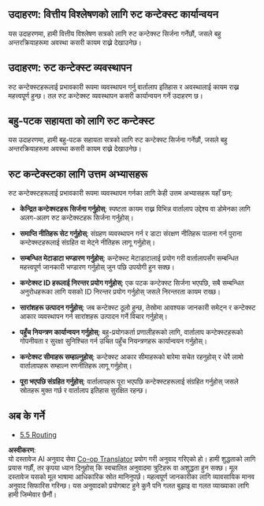 <!--
CO_OP_TRANSLATOR_METADATA:
{
  "original_hash": "8311f46a35cf608c9780f39b62c9dc3f",
  "translation_date": "2025-06-12T23:29:32+00:00",
  "source_file": "05-AdvancedTopics/mcp-root-contexts/README.md",
  "language_code": "ne"
}
-->
## उदाहरण: वित्तीय विश्लेषणको लागि रुट कन्टेक्स्ट कार्यान्वयन

यस उदाहरणमा, हामी वित्तीय विश्लेषण सत्रको लागि रुट कन्टेक्स्ट सिर्जना गर्नेछौं, जसले बहु अन्तरक्रियाहरूमा अवस्था कसरी कायम राख्ने देखाउनेछ।

## उदाहरण: रुट कन्टेक्स्ट व्यवस्थापन

रुट कन्टेक्स्टहरूलाई प्रभावकारी रूपमा व्यवस्थापन गर्नु वार्तालाप इतिहास र अवस्थालाई कायम राख्न महत्त्वपूर्ण हुन्छ। तल रुट कन्टेक्स्ट व्यवस्थापन कसरी कार्यान्वयन गर्ने उदाहरण छ।

## बहु-पटक सहायता को लागि रुट कन्टेक्स्ट

यस उदाहरणमा, हामी बहु-पटक सहायता सत्रको लागि रुट कन्टेक्स्ट सिर्जना गर्नेछौं, जसले बहु अन्तरक्रियाहरूमा अवस्था कसरी कायम राख्ने देखाउनेछ।

## रुट कन्टेक्स्टका लागि उत्तम अभ्यासहरू

रुट कन्टेक्स्टहरूलाई प्रभावकारी रूपमा व्यवस्थापन गर्नका लागि केही उत्तम अभ्यासहरू यहाँ छन्:

- **केन्द्रित कन्टेक्स्टहरू सिर्जना गर्नुहोस्**: स्पष्टता कायम राख्न विभिन्न वार्तालाप उद्देश्य वा डोमेनका लागि अलग-अलग रुट कन्टेक्स्टहरू सिर्जना गर्नुहोस्।

- **समाप्ति नीतिहरू सेट गर्नुहोस्**: संग्रहण व्यवस्थापन गर्न र डाटा संरक्षण नीतिहरू पालना गर्न पुराना कन्टेक्स्टहरूलाई संग्रहित वा मेट्ने नीतिहरू लागू गर्नुहोस्।

- **सम्बन्धित मेटाडाटा भण्डारण गर्नुहोस्**: कन्टेक्स्ट मेटाडाटालाई प्रयोग गरी वार्तालापसँग सम्बन्धित महत्त्वपूर्ण जानकारी भण्डारण गर्नुहोस् जुन पछि उपयोगी हुन सक्छ।

- **कन्टेक्स्ट ID हरूलाई निरन्तर प्रयोग गर्नुहोस्**: एक पटक कन्टेक्स्ट सिर्जना भएपछि, सबै सम्बन्धित अनुरोधहरूका लागि यसको ID निरन्तर प्रयोग गर्नुहोस् जसले निरन्तरता कायम राख्छ।

- **सारांशहरू उत्पादन गर्नुहोस्**: जब कन्टेक्स्ट ठूलो हुन्छ, तेस्रोमा आवश्यक जानकारी समेट्न र कन्टेक्स्ट आकार व्यवस्थापन गर्न सारांशहरू उत्पादन गर्ने विचार गर्नुहोस्।

- **पहुँच नियन्त्रण कार्यान्वयन गर्नुहोस्**: बहु-प्रयोगकर्ता प्रणालीहरूको लागि, वार्तालाप कन्टेक्स्टहरूको गोपनीयता र सुरक्षा सुनिश्चित गर्न उचित पहुँच नियन्त्रणहरू कार्यान्वयन गर्नुहोस्।

- **कन्टेक्स्ट सीमाहरू सम्हाल्नुहोस्**: कन्टेक्स्ट आकार सीमाहरूको बारेमा सचेत रहनुहोस् र धेरै लामो वार्तालापहरू सम्हाल्न रणनीतिहरू लागू गर्नुहोस्।

- **पूरा भएपछि संग्रहित गर्नुहोस्**: वार्तालापहरू पूरा भएपछि कन्टेक्स्टहरूलाई संग्रहित गर्नुहोस् जसले स्रोतहरू मुक्त गर्छ र वार्तालाप इतिहास सुरक्षित रहन्छ।

## अब के गर्ने

- [5.5 Routing](../mcp-routing/README.md)

**अस्वीकरण**:  
यो दस्तावेज AI अनुवाद सेवा [Co-op Translator](https://github.com/Azure/co-op-translator) प्रयोग गरी अनुवाद गरिएको हो। हामी शुद्धताको लागि प्रयास गर्छौं, तर कृपया ध्यान दिनुहोस् कि स्वचालित अनुवादमा त्रुटिहरू वा अशुद्धता हुन सक्छ। मूल दस्तावेज यसको मूल भाषामा आधिकारिक स्रोत मानिनुपर्छ। महत्वपूर्ण जानकारीका लागि व्यावसायिक मानव अनुवाद सिफारिस गरिन्छ। यस अनुवादको प्रयोगबाट हुने कुनै पनि गलत बुझाइ वा गलत व्याख्याका लागि हामी जिम्मेवार छैनौं।